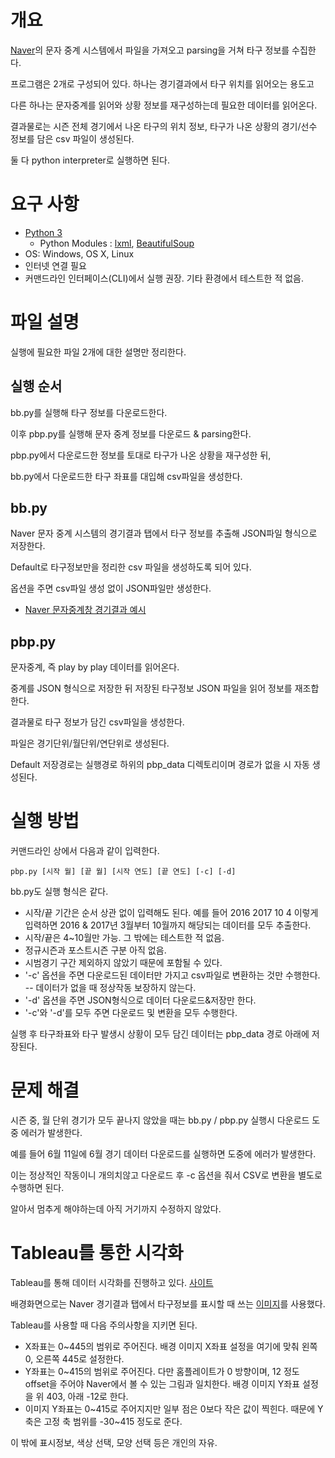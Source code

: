 ﻿# 개요

[Naver](https://www.naver.com)의 문자 중계 시스템에서 파일을 가져오고 parsing을 거쳐 타구 정보를 수집한다.

프로그램은 2개로 구성되어 있다. 하나는 경기결과에서 타구 위치를 읽어오는 용도고

다른 하나는 문자중계를 읽어와 상황 정보를 재구성하는데 필요한 데이터를 읽어온다.

결과물로는 시즌 전체 경기에서 나온 타구의 위치 정보, 타구가 나온 상황의 경기/선수 정보를 담은 csv 파일이 생성된다.

둘 다 python interpreter로 실행하면 된다.

# 요구 사항
- [Python 3](https://www.python.org/downloads/)
  * Python Modules : [lxml](http://lxml.de/), [BeautifulSoup](https://www.crummy.com/software/BeautifulSoup/bs4/doc/)
- OS: Windows, OS X, Linux
- 인터넷 연결 필요
- 커맨드라인 인터페이스(CLI)에서 실행 권장. 기타 환경에서 테스트한 적 없음.


# 파일 설명
실행에 필요한 파일 2개에 대한 설명만 정리한다.

## 실행 순서
bb.py를 실행해 타구 정보를 다운로드한다.

이후 pbp.py를 실행해 문자 중계 정보를 다운로드 & parsing한다.

pbp.py에서 다운로드한 정보를 토대로 타구가 나온 상황을 재구성한 뒤,
    
bb.py에서 다운로드한 타구 좌표를 대입해 csv파일을 생성한다.

## bb.py
Naver 문자 중계 시스템의 경기결과 탭에서 타구 정보를 추출해 JSON파일 형식으로 저장한다.

Default로 타구정보만을 정리한 csv 파일을 생성하도록 되어 있다.

옵션을 주면 csv파일 생성 없이 JSON파일만 생성한다.

- [Naver 문자중계창 경기결과 예시](http://sports.news.naver.com/gameCenter/gameResult.nhn?category=kbo&gameId=20170611WOHT02017)


## pbp.py
문자중계, 즉 play by play 데이터를 읽어온다.

중계를 JSON 형식으로 저장한 뒤 저장된 타구정보 JSON 파일을 읽어 정보를 재조합한다.

결과물로 타구 정보가 담긴 csv파일을 생성한다.

파일은 경기단위/월단위/연단위로 생성된다.

Default 저장경로는 실행경로 하위의 pbp\_data 디렉토리이며 경로가 없을 시 자동 생성된다.


# 실행 방법
커맨드라인 상에서 다음과 같이 입력한다.

```
pbp.py [시작 월] [끝 월] [시작 연도] [끝 연도] [-c] [-d]
```

bb.py도 실행 형식은 같다.

- 시작/끝 기간은 순서 상관 없이 입력해도 된다. 예를 들어 2016 2017 10 4 이렇게 입력하면 2016 & 2017년 3월부터 10월까지 해당되는 데이터를 모두 추출한다.
- 시작/끝은 4~10월만 가능. 그 밖에는 테스트한 적 없음.
- 정규시즌과 포스트시즌 구분 아직 없음.
- 시범경기 구간 제외하지 않았기 때문에 포함될 수 있다.
- '-c' 옵션을 주면 다운로드된 데이터만 가지고 csv파일로 변환하는 것만 수행한다.
-- 데이터가 없을 때 정상작동 보장하지 않는다.
- '-d' 옵션을 주면 JSON형식으로 데이터 다운로드&저장만 한다.
- '-c'와 '-d'를 모두 주면 다운로드 및 변환을 모두 수행한다.

실행 후 타구좌표와 타구 발생시 상황이 모두 담긴 데이터는 pbp\_data 경로 아래에 저장된다.


# 문제 해결
시즌 중, 월 단위 경기가 모두 끝나지 않았을 때는 bb.py / pbp.py 실행시 다운로드 도중 에러가 발생한다.

예를 들어 6월 11일에 6월 경기 데이터 다운로드를 실행하면 도중에 에러가 발생한다.

이는 정상적인 작동이니 개의치않고 다운로드 후 -c 옵션을 줘서 CSV로 변환을 별도로 수행하면 된다.

알아서 멈추게 해야하는데 아직 거기까지 수정하지 않았다.


# Tableau를 통한 시각화
Tableau를 통해 데이터 시각화를 진행하고 있다. [사이트](https://public.tableau.com/profile/yagongso#!/vizhome/KBObattedballmap2017/1)

배경화면으로는 Naver 경기결과 탭에서 타구정보를 표시할 때 쓰는 [이미지](http://imgnews.naver.net/image/sports/nsports/2010/bg_ground.jpg)를 사용했다.

Tableau를 사용할 때 다음 주의사항을 지키면 된다.

- X좌표는 0~445의 범위로 주어진다. 배경 이미지 X좌표 설정을 여기에 맞춰 왼쪽 0, 오른쪽 445로 설정한다.
- Y좌표는 0~415의 범위로 주어진다. 다만 홈플레이트가 0 방향이며, 12 정도 offset을 주어야 Naver에서 볼 수 있는 그림과 일치한다. 배경 이미지 Y좌표 설정을 위 403, 아래 -12로 한다.
- 이미지 Y좌표는 0~415로 주어지지만 일부 점은 0보다 작은 값이 찍힌다. 때문에 Y축은 고정 축 범위를 -30~415 정도로 준다.

이 밖에 표시정보, 색상 선택, 모양 선택 등은 개인의 자유.
